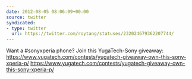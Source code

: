 ```yaml
---
date: 2012-08-05 08:06:09+00:00
source: twitter
syndicated:
- type: twitter
  url: https://twitter.com/roytang/statuses/232024679362207744/
---
```


Want a #sonyxperia phone? Join this YugaTech-Sony giveaway: https://www.yugatech.com/contests/yugatech-giveaway-own-this-sony-xperia-p/ https://www.yugatech.com/contests/yugatech-giveaway-own-this-sony-xperia-p/